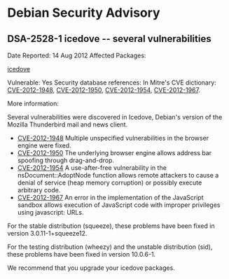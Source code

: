 
Debian Security Advisory
========================


DSA-2528-1 icedove -- several vulnerabilities
---------------------------------------------



Date Reported:
14 Aug 2012
Affected Packages:

[icedove](https://packages.debian.org/src:icedove)

Vulnerable:
Yes
Security database references:
In Mitre's CVE dictionary: [CVE-2012-1948](https://security-tracker.debian.org/tracker/CVE-2012-1948), [CVE-2012-1950](https://security-tracker.debian.org/tracker/CVE-2012-1950), [CVE-2012-1954](https://security-tracker.debian.org/tracker/CVE-2012-1954), [CVE-2012-1967](https://security-tracker.debian.org/tracker/CVE-2012-1967).  

More information:

Several vulnerabilities were discovered in Icedove, Debian's version
of the Mozilla Thunderbird mail and news client.


* [CVE-2012-1948](https://security-tracker.debian.org/tracker/CVE-2012-1948)
Multiple unspecified vulnerabilities in the browser engine
 were fixed.
* [CVE-2012-1950](https://security-tracker.debian.org/tracker/CVE-2012-1950)
The underlying browser engine allows address bar spoofing
 through drag-and-drop.
* [CVE-2012-1954](https://security-tracker.debian.org/tracker/CVE-2012-1954)
A use-after-free vulnerability in the nsDocument::AdoptNode
 function allows remote attackers to cause a denial of service
 (heap memory corruption) or possibly execute arbitrary code.
* [CVE-2012-1967](https://security-tracker.debian.org/tracker/CVE-2012-1967)
An error in the implementation of the JavaScript sandbox
 allows execution of JavaScript code with improper privileges
 using javascript: URLs.


For the stable distribution (squeeze), these problems have been fixed
in version 3.0.11-1+squeeze12.


For the testing distribution (wheezy) and the unstable distribution
(sid), these problems have been fixed in version 10.0.6-1.


We recommend that you upgrade your icedove packages.





